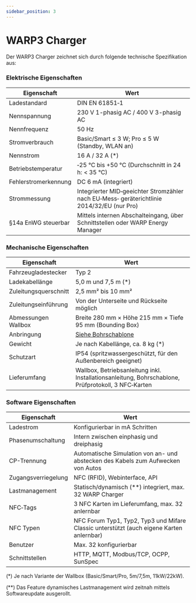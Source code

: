 ```yaml
---
sidebar_position: 3
---
```


# WARP3 Charger

Der WARP3 Charger zeichnet sich durch folgende technische Spezifikation aus:

### Elektrische Eigenschaften

| Eigenschaft | Wert |
|-|-|
| Ladestandard | DIN EN 61851‐1 |
| Nennspannung | 230 V 1-phasig AC / 400 V 3-phasig AC |
| Nennfrequenz | 50 Hz |
| Stromverbrauch | Basic/Smart ≤ 3 W; Pro ≤ 5 W  (Standby, WLAN an) |
| Nennstrom | 16 A / 32 A (*) |
| Betriebstemperatur | ‐25 °C bis +50 °C (Durchschnitt in 24 h: < 35 °C) |
| Fehlerstromerkennung | DC 6 mA (integriert) |
| Strommessung | Integrierter MID‐geeichter Stromzähler nach EU‐Mess‐ geräterichtlinie 2014/32/EU (nur Pro) |
| §14a EnWG steuerbar | Mittels internen Abschalteingang, über Schnittstellen oder WARP Energy Manager |

### Mechanische Eigenschaften

| Eigenschaft | Wert |
|-|-|
| Fahrzeugladestecker | Typ 2 |
| Ladekabellänge | 5,0 m und 7,5 m (*) |
| Zuleitungsquerschnitt | 2,5 mm² bis 10 mm² |
| Zuleitungseinführung | Von der Unterseite und Rückseite möglich |
| Abmessungen Wallbox | Breite 280 mm × Höhe 215 mm × Tiefe 95 mm (Bounding Box) |
| Anbringung | [Siehe Bohrschablone](https://www.warp-charger.com/documents/WARP3_Bohrschablone.pdf) |
| Gewicht | Je nach Kabellänge, ca. 8 kg (*) |
| Schutzart | IP54 (spritzwassergeschützt, für den Außenbereich geeignet) |
| Lieferumfang | Wallbox, Betriebsanleitung inkl. Installationsanleitung, Bohrschablone, Prüfprotokoll, 3 NFC‐Karten |

### Software Eigenschaften

| Eigenschaft | Wert |
|-|-|
| Ladestrom | Konfigurierbar in mA Schritten |
| Phasenumschaltung | Intern zwischen einphasig und dreiphasig |
| CP-Trennung | Automatische Simulation von an- und abstecken des Kabels zum Aufwecken von Autos |
| Zugangsverriegelung | NFC (RFID), Webinterface, API |
| Lastmanagement | Statisch/dynamisch (**) integriert, max. 32 WARP Charger |
| NFC‐Tags | 3 NFC Karten im Lieferumfang, max. 32 anlernbar |
| NFC Typen | NFC Forum Typ1, Typ2, Typ3 und Mifare Classic unterstützt (auch eigene Karten anlernbar) |
| Benutzer | Max. 32 konfigurierbar |
| Schnittstellen | HTTP, MQTT, Modbus/TCP, OCPP, SunSpec |

(*) Je nach Variante der Wallbox (Basic/Smart/Pro, 5m/7,5m, 11kW/22kW).

(**) Das Feature dynamisches Lastmanagement wird zeitnah mittels Softwareupdate ausgerollt.